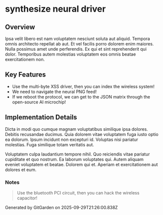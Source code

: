 # synthesize neural driver

## Overview
Ipsa velit libero est nam voluptatem nesciunt soluta aut aliquid. Tempora omnis architecto repellat ab aut. Et vel facilis porro dolorem enim maiores. Nulla possimus amet unde perferendis. Ex qui et sint reprehenderit qui dolor. Temporibus autem molestias voluptatem eos omnis beatae exercitationem non.

## Key Features
- Use the multi-byte XSS driver, then you can index the wireless system!
- We need to navigate the neural PNG feed!
- If we reboot the protocol, we can get to the JSON matrix through the open-source AI microchip!

## Implementation Details
Dicta in modi quo cumque magnam voluptatibus similique ipsa dolores. Debitis recusandae ducimus. Quia dolorem vitae voluptatem fuga iusto optio ea dolorum. Ipsum incidunt non excepturi id. Voluptas nisi pariatur molestias. Fuga similique totam veritatis aut.
 Voluptatem culpa laudantium tempore nihil. Quo reiciendis vitae pariatur cupiditate et quo nostrum. Ea laborum voluptates qui. Autem aliquam eveniet voluptatem et beatae. Dolorem qui et. Aperiam et exercitationem aut dolores et eum.

### Notes
> Use the bluetooth PCI circuit, then you can hack the wireless capacitor!

Generated by GitGarden on 2025-09-29T21:26:00.838Z